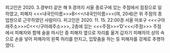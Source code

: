 피고인은 2020. 3.경부터 같은 해 9.경까지 서울 종로구에 있는 주점에서 점장으로 일하였고, 피해자 <<<내국인이름>>>B<<</내국인이름>>>(여, 20세)은 위 주점의 종업원으로 근무하였던 사람이다.
피고인은 2020. 11. 15. 22:00경 서울 마포구 <<<구아래주소>>>C<<</구아래주소>>>, 2층에 있는 <<<주점>>>‘D'<<</주점>>> 주점에서 피해자와 함께 술을 마시던 중 피해자 옆으로 자리를 옮겨 갑자기 피해자의 상의 속으로 손을 넣어 피해자의 왼쪽 허리를 만지고, 입맞춤을 하는 등 피해자를 강제로 추행하였다.